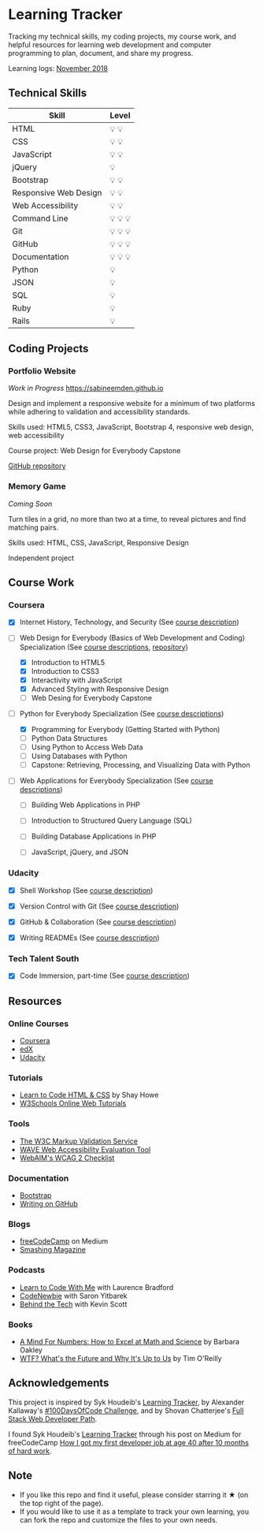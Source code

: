 # Learning Tracker

Tracking my technical skills, my coding projects, my course work, and helpful resources for learning web development and computer programming to plan, document, and share my progress.

Learning logs:
[November 2018](https://github.com/SabineEmden/learning-tracker/blob/master/learning-logs/2018Nov.md)


## Technical Skills

Skill | Level
--- | ---
HTML | :bulb: :bulb:
CSS | :bulb: :bulb:
JavaScript | :bulb: :bulb:
jQuery | :bulb:
Bootstrap | :bulb: :bulb:
Responsive Web Design | :bulb: :bulb:
Web Accessibility | :bulb: :bulb:
Command Line | :bulb: :bulb: :bulb:
Git | :bulb: :bulb: :bulb:
GitHub | :bulb: :bulb: :bulb:
Documentation | :bulb: :bulb: :bulb:
Python | :bulb:
JSON | :bulb:
SQL | :bulb:
Ruby | :bulb:
Rails | :bulb:


## Coding Projects

### Portfolio Website

*Work in Progress* https://sabineemden.github.io

Design and implement a responsive website for a minimum of two platforms while adhering to validation and accessibility standards. 

Skills used: HTML5, CSS3, JavaScript, Bootstrap 4, responsive web design, web accessibility

Course project: Web Design for Everybody Capstone

[GitHub repository](https://github.com/SabineEmden/SabineEmden.github.io)


### Memory Game

*Coming Soon*

Turn tiles in a grid, no more than two at a time, to reveal pictures and find matching pairs. 

Skills used: HTML, CSS, JavaScript, Responsive Design

Independent project


## Course Work

### Coursera

- [x] Internet History, Technology, and Security
(See [course description](https://www.coursera.org/learn/internet-history))

- [ ] Web Design for Everybody (Basics of Web Development and Coding) Specialization
(See [course descriptions](https://www.coursera.org/specializations/web-design), [repository](https://github.com/SabineEmden/coursera-web-design))
  - [X] Introduction to HTML5
  - [X] Introduction to CSS3
  - [X] Interactivity with JavaScript
  - [X] Advanced Styling with Responsive Design
  - [ ] Web Desing for Everybody Capstone

- [ ] Python for Everybody Specialization
(See [course descriptions](https://www.coursera.org/specializations/python))
  - [X] Programming for Everybody (Getting Started with Python)
  - [ ] Python Data Structures
  - [ ] Using Python to Access Web Data
  - [ ] Using Databases with Python
  - [ ] Capstone: Retrieving, Processing, and Visualizing Data with Python

- [ ] Web Applications for Everybody Specialization
(See [course descriptions](https://www.coursera.org/specializations/web-applications))
  - [ ] Building Web Applications in PHP
  - [ ] Introduction to Structured Query Language (SQL)
  - [ ] Building Database Applications in PHP
  - [ ] JavaScript, jQuery, and JSON


### Udacity

- [X] Shell Workshop
(See [course description](https://www.udacity.com/course/shell-workshop--ud206))

- [X] Version Control with Git
(See [course description](https://www.udacity.com/course/version-control-with-git--ud123))

- [X] GitHub & Collaboration
(See [course description](https://www.udacity.com/course/github-collaboration--ud456))

- [X] Writing READMEs
(See [course description](https://www.udacity.com/course/writing-readmes--ud777))


### Tech Talent South

- [X] Code Immersion, part-time
(See [course description](https://www.techtalentsouth.com/courses/code-immersion/))


## Resources

### Online Courses

- [Coursera](https://www.coursera.org)
- [edX](https://www.edx.org)
- [Udacity](https://www.udacity.com)


### Tutorials

- [Learn to Code HTML & CSS](https://learn.shayhowe.com) by Shay Howe
- [W3Schools Online Web Tutorials](https://www.w3schools.com)


### Tools

- [The W3C Markup Validation Service](https://validator.w3.org)
- [WAVE Web Accessibility Evaluation Tool](https://wave.webaim.org)
- [WebAIM's WCAG 2 Checklist](https://webaim.org/standards/wcag/checklist)


### Documentation

- [Bootstrap](https://getbootstrap.com)
- [Writing on GitHub](https://help.github.com/categories/writing-on-github/)


### Blogs

- [freeCodeCamp](https://medium.freecodecamp.org) on Medium
- [Smashing Magazine](https://www.smashingmagazine.com)


### Podcasts

- [Learn to Code With Me](https://learntocodewith.me/podcast/) with Laurence Bradford
- [CodeNewbie](https://www.codenewbie.org/podcast) with Saron Yitbarek
- [Behind the Tech](https://behindthetech.libsynpro.com) with Kevin Scott


### Books

- [A Mind For Numbers: How to Excel at Math and Science](https://barbaraoakley.com/books/a-mind-for-numbers/) by Barbara Oakley
- [WTF? What's the Future and Why It's Up to Us](https://www.oreilly.com/tim/wtf-book.html) by Tim O'Reilly


## Acknowledgements

This project is inspired by Syk Houdeib's [Learning Tracker](https://github.com/Syknapse/My-Learning-Tracker), by Alexander Kallaway's [#100DaysOfCode Challenge](https://github.com/kallaway/100-days-of-code), and by Shovan Chatterjee's [Full Stack Web Developer Path](https://github.com/shovanch/fullstack-web-developer-path).

I found Syk Houdeib's [Learning Tracker](https://github.com/Syknapse/My-Learning-Tracker) through his post on Medium for freeCodeCamp [How I got my first developer job at age 40 after 10 months of hard work](https://medium.freecodecamp.org/how-i-switched-careers-and-got-a-developer-job-in-10-months-a-true-story-b8895e855a8b).


## Note

- If you like this repo and find it useful, please consider starring it &#9733; (on the top right of the page).
- If you would like to use it as a template to track your own learning, you can fork the repo and customize the files to your own needs.